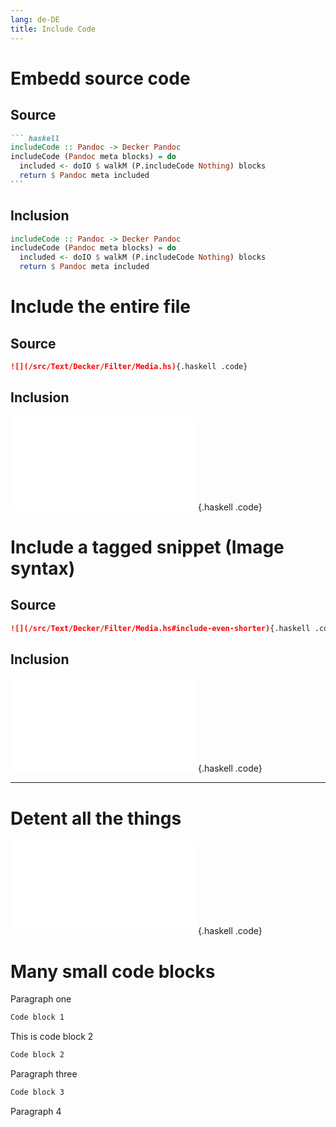```yaml
---
lang: de-DE
title: Include Code
---
```


# Embedd source code

## Source

```` markdown
``` haskell
includeCode :: Pandoc -> Decker Pandoc
includeCode (Pandoc meta blocks) = do
  included <- doIO $ walkM (P.includeCode Nothing) blocks
  return $ Pandoc meta included
```
````

## Inclusion

``` haskell
includeCode :: Pandoc -> Decker Pandoc
includeCode (Pandoc meta blocks) = do
  included <- doIO $ walkM (P.includeCode Nothing) blocks
  return $ Pandoc meta included
```

# Include the entire file

## Source

``` markdown
![](/src/Text/Decker/Filter/Media.hs){.haskell .code}
```

## Inclusion

![](/src/Text/Decker/Filter/Media.hs){.haskell .code}

# Include a tagged snippet (Image syntax)

## Source

``` markdown
![](/src/Text/Decker/Filter/Media.hs#include-even-shorter){.haskell .code}
```

## Inclusion

![](/src/Text/Decker/Filter/Media.hs#include-even-shorter){.haskell .code}

--------------------------------------------------------------------------------

# Detent all the things

![](/src/Text/Decker/Filter/Media.hs#dedent-test){.haskell .code}

# Many small code blocks

Paragraph one

``` txt
Code block 1
```

This is code block 2

``` txt
Code block 2
```

Paragraph three

``` txt
Code block 3
```

Paragraph 4
